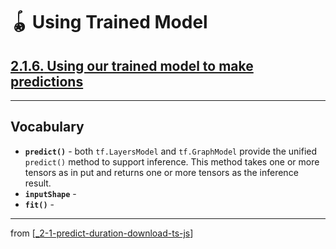 # 🪀 Using Trained Model

## [**2.1.6.** Using our trained model to make predictions](https://livebook.manning.com/book/deep-learning-with-javascript/chapter-2/81)

---

## **Vocabulary**

- **`predict()`** - both `tf.LayersModel` and `tf.GraphModel` provide the unified `predict()` method to support inference. This method takes one or more tensors as in put and returns one or more tensors as the inference result.
- **`inputShape`** -
- **`fit()`** -

---

from [[_2-1-predict-duration-download-ts-js]]

[//begin]: # "Autogenerated link references for markdown compatibility"
[_2-1-predict-duration-download-ts-js]: _2-1-predict-duration-download-ts-js.md "🪀 Predict TF.js Download"
[//end]: # "Autogenerated link references"
